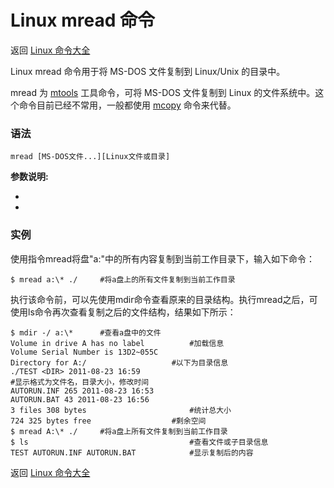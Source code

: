 # Linux mread 命令

返回 [Linux 命令大全](https://ahuang007.github.com/Linux-Command)

Linux mread 命令用于将 MS-DOS 文件复制到 Linux/Unix 的目录中。

mread 为 [mtools](https://github.com/ahuang007/Linux-Command/blob/master/mtools.md) 工具命令，可将 MS-DOS 文件复制到 Linux 的文件系统中。这个命令目前已经不常用，一般都使用 [mcopy](https://github.com/ahuang007/Linux-Command/blob/master/mcopy.md) 命令来代替。

### 语法

```
mread [MS-DOS文件...][Linux文件或目录]
```

**参数说明:**

- [MS-DOS文件…]: 执行操作的DOS源文件或目录路径

- [Linux文件或目录]: 执行操作后的Linux目标文件或目录路径

### 实例

使用指令mread将盘"a:\"中的所有内容复制到当前工作目录下，输入如下命令：

```
$ mread a:\* ./     #将a盘上的所有文件复制到当前工作目录 
```

执行该命令前，可以先使用mdir命令查看原来的目录结构。执行mread之后，可使用ls命令再次查看复制之后的文件结构，结果如下所示：

```
$ mdir -/ a:\*      #查看a盘中的文件  
Volume in drive A has no label          #加载信息  
Volume Serial Number is 13D2~055C  
Directory for A:/                   #以下为目录信息  
./TEST <DIR> 2011-08-23 16:59         
#显示格式为文件名，目录大小，修改时间  
AUTORUN.INF 265 2011-08-23 16:53  
AUTORUN.BAT 43 2011-08-23 16:56  
3 files 308 bytes                       #统计总大小  
724 325 bytes free                  #剩余空间  
$ mread A:\* ./     #将a盘上所有文件复制到当前工作目录  
$ ls                                    #查看文件或子目录信息  
TEST AUTORUN.INF AUTORUN.BAT            #显示复制后的内容  
```

返回 [Linux 命令大全](https://ahuang007.github.com/Linux-Command)

